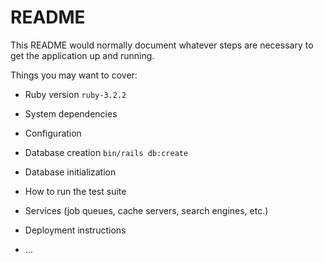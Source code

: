 # README

This README would normally document whatever steps are necessary to get the
application up and running.

Things you may want to cover:

* Ruby version `ruby-3.2.2`

* System dependencies

* Configuration

* Database creation
  `bin/rails db:create`

* Database initialization

* How to run the test suite

* Services (job queues, cache servers, search engines, etc.)

* Deployment instructions

* ...
